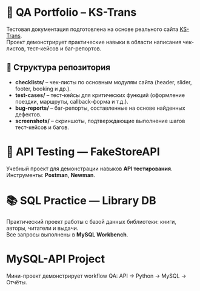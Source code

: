 # 🧪 QA Portfolio – KS-Trans  


Тестовая документация подготовлена на основе реального сайта [KS-Trans](https://ks-trans.org).  
Проект демонстрирует практические навыки в области написания чек-листов, тест-кейсов и баг-репортов.
## 📂 Структура репозитория
- **checklists/** – чек-листы по основным модулям сайта (header, slider, footer, booking и др.).  
- **test-cases/** – тест-кейсы для критических функций (оформление поездки, маршруты, callback-форма и т.д.).  
- **bug-reports/** – баг-репорты, составленные на основе найденных дефектов.  
- **screenshots/** – скриншоты, подтверждающие выполнение шагов тест-кейсов и багов.  


# 🧪 API Testing — FakeStoreAPI
Учебный проект для демонстрации навыков **API тестирования**.  
Инструменты: **Postman**, **Newman**.


# 📚 SQL Practice — Library DB
Практический проект работы с базой данных библиотеки: книги, авторы, читатели и выдачи.  
Все запросы выполнены в **MySQL Workbench**.  


# MySQL-API Project
Мини-проект демонстрирует workflow QA: API → Python → MySQL → Отчёты.

